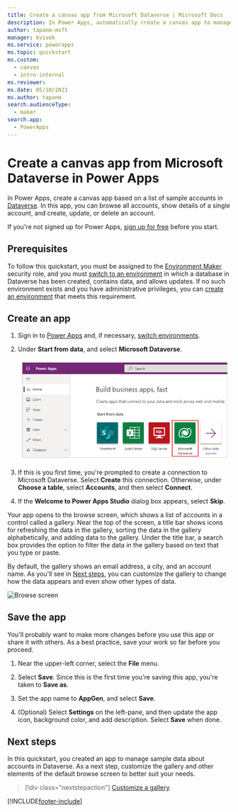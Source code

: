 ```yaml
---
title: Create a canvas app from Microsoft Dataverse | Microsoft Docs
description: In Power Apps, automatically create a canvas app to manage data in Microsoft Dataverse
author: tapanm-msft
manager: kvivek
ms.service: powerapps
ms.topic: quickstart
ms.custom: 
  - canvas
  - intro-internal
ms.reviewer: 
ms.date: 05/10/2021
ms.author: tapanm
search.audienceType: 
  - maker
search.app: 
  - PowerApps
---
```

# Create a canvas app from Microsoft Dataverse in Power Apps

In Power Apps, create a canvas app based on a list of sample accounts in [Dataverse](../data-platform/data-platform-intro.md). In this app, you can browse all accounts, show details of a single account, and create, update, or delete an account.

If you're not signed up for Power Apps, [sign up for free](https://make.powerapps.com?utm_source=padocs&utm_medium=linkinadoc&utm_campaign=referralsfromdoc) before you start.

## Prerequisites

To follow this quickstart, you must be assigned to the [Environment Maker](/power-platform/admin/database-security#predefined-security-roles) security role, and you must [switch to an environment](/power-platform/admin/working-with-environments) in which a database in Dataverse has been created, contains data, and allows updates. If no such environment exists and you have administrative privileges, you can [create an environment](/power-platform/admin/environments-administration#create-an-environment) that meets this requirement.

## Create an app

1. Sign in to [Power Apps](https://make.powerapps.com?utm_source=padocs&utm_medium=linkinadoc&utm_campaign=referralsfromdoc) and, if necessary, [switch environments](/power-platform/admin/working-with-environments).

1. Under **Start from data**, and select **Microsoft Dataverse**.

    ![Start from data - Microsoft Dataverse](media/data-platform-create-app/start-from-data.png "Start from data - Microsoft Dataverse")

1. If this is you first time, you're prompted to create a connection to Microsoft Dataverse. Select **Create** this connection. Otherwise, under **Choose a table**, select **Accounts**, and then select **Connect**.

1. If the **Welcome to Power Apps Studio** dialog box appears, select **Skip**.

Your app opens to the browse screen, which shows a list of accounts in a control called a gallery. Near the top of the screen, a title bar shows icons for refreshing the data in the gallery, sorting the data in the gallery alphabetically, and adding data to the gallery. Under the title bar, a search box provides the option to filter the data in the gallery based on text that you type or paste. 

By default, the gallery shows an email address, a city, and an account name. As you'll see in [Next steps](data-platform-create-app.md#next-steps), you can customize the gallery to change how the data appears and even show other types of data.

![Browse screen](./media/data-platform-create-app/browse-screen.png)

## Save the app
You'll probably want to make more changes before you use this app or share it with others. As a best practice, save your work so far before you proceed.

1. Near the upper-left corner, select the **File** menu.

1. Select **Save**. Since this is the first time you're saving this app, you're taken to **Save as**.

1. Set the app name to **AppGen**, and select **Save**.

1. (Optional) Select **Settings** on the left-pane, and then update the app icon, background color, and add description. Select **Save** when done.

## Next steps

In this quickstart, you created an app to manage sample data about accounts in Dataverse. As a next step, customize the gallery and other elements of the default browse screen to better suit your needs.

> [!div class="nextstepaction"]
> [Customize a gallery](customize-layout-sharepoint.md).


[!INCLUDE[footer-include](../../includes/footer-banner.md)]